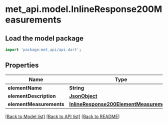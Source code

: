 # met_api.model.InlineResponse200Measurements

## Load the model package
```dart
import 'package:met_api/api.dart';
```

## Properties
Name | Type | Description | Notes
------------ | ------------- | ------------- | -------------
**elementName** | **String** |  | [optional] 
**elementDescription** | [**JsonObject**](.md) |  | [optional] 
**elementMeasurements** | [**InlineResponse200ElementMeasurements**](InlineResponse200ElementMeasurements.md) |  | [optional] 

[[Back to Model list]](../README.md#documentation-for-models) [[Back to API list]](../README.md#documentation-for-api-endpoints) [[Back to README]](../README.md)



